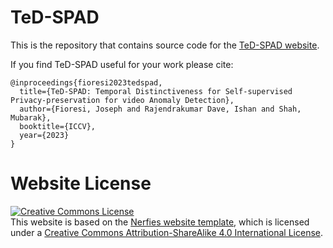 # TeD-SPAD

This is the repository that contains source code for the [TeD-SPAD website](https://joefioresi718.github.io/TeD-SPAD_webpage/).

If you find TeD-SPAD useful for your work please cite:
```
@inproceedings{fioresi2023tedspad,
  title={TeD-SPAD: Temporal Distinctiveness for Self-supervised Privacy-preservation for video Anomaly Detection},
  author={Fioresi, Joseph and Rajendrakumar Dave, Ishan and Shah, Mubarak},
  booktitle={ICCV},
  year={2023}
}
```

# Website License
<a rel="license" href="http://creativecommons.org/licenses/by-sa/4.0/"><img alt="Creative Commons License" style="border-width:0" src="https://i.creativecommons.org/l/by-sa/4.0/88x31.png" /></a><br />This website is based on the [Nerfies website template](nerfies.github.io), which is licensed under a <a rel="license" href="http://creativecommons.org/licenses/by-sa/4.0/">Creative Commons Attribution-ShareAlike 4.0 International License</a>.
